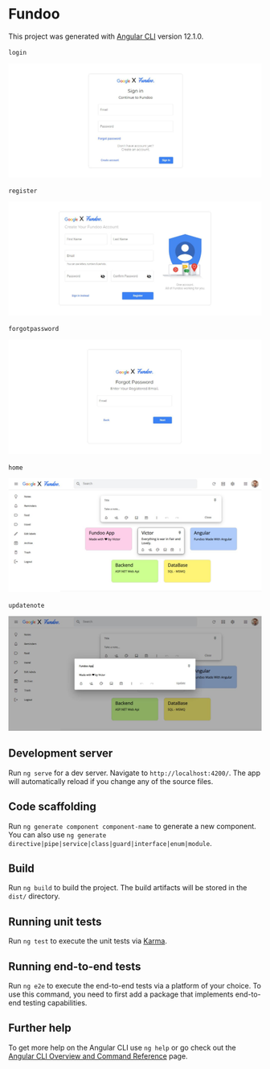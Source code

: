 # Fundoo

This project was generated with [Angular CLI](https://github.com/angular/angular-cli) version 12.1.0.

`login`

![login](https://github.com/victorsingha/Fundoo/blob/main/screenshots/login.JPG?raw=true)

`register`

![register](https://github.com/victorsingha/Fundoo/blob/main/screenshots/register.JPG?raw=true)

`forgotpassword`

![forgotpassword](https://github.com/victorsingha/Fundoo/blob/main/screenshots/forgotpassword.JPG?raw=true)

`home`

![home](https://github.com/victorsingha/Fundoo/blob/main/screenshots/home.JPG?raw=true)

`updatenote`

![updatenote](https://github.com/victorsingha/Fundoo/blob/main/screenshots/update.JPG?raw=true)

## Development server

Run `ng serve` for a dev server. Navigate to `http://localhost:4200/`. The app will automatically reload if you change any of the source files.

## Code scaffolding

Run `ng generate component component-name` to generate a new component. You can also use `ng generate directive|pipe|service|class|guard|interface|enum|module`.

## Build

Run `ng build` to build the project. The build artifacts will be stored in the `dist/` directory.

## Running unit tests

Run `ng test` to execute the unit tests via [Karma](https://karma-runner.github.io).

## Running end-to-end tests

Run `ng e2e` to execute the end-to-end tests via a platform of your choice. To use this command, you need to first add a package that implements end-to-end testing capabilities.

## Further help

To get more help on the Angular CLI use `ng help` or go check out the [Angular CLI Overview and Command Reference](https://angular.io/cli) page.
